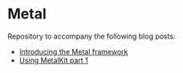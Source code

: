 # Metal

Repository to accompany the following blog posts: 
- [Introducing the Metal framework](http://mhorga.org/2016/01/04/introducing-the-metal-framework.html)
- [Using MetalKit part 1](http://mhorga.org/2016/01/11/using-metalkit-part-1.html)
